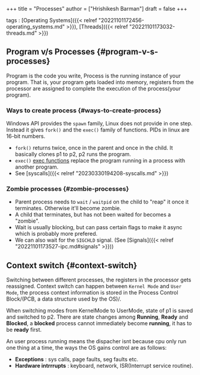 +++
title = "Processes"
author = ["Hrishikesh Barman"]
draft = false
+++

tags
: [Operating Systems]({{< relref "20221101172456-operating_systems.md" >}}), [Threads]({{< relref "20221101173032-threads.md" >}})


## Program v/s Processes {#program-v-s-processes}

Program is the code you write, Process is the running instance of your program. That is, your program gets loaded into memory, registers from the processor are assigned to complete the execution of the process(your program).


### Ways to create process {#ways-to-create-process}

Windows API provides the `spawn` family, Linux does not provide in one step. Instead it gives `fork()` and the `exec()` family of functions. PIDs in linux are 16-bit numbers.

-   `fork()` returns twice, once in the parent and once in the child. It basically clones p1 to p2, p2 runs the program.
-   `exec()` [exec functions](https://itdobelikethat.org/post/exec-family/) replace the program running in a process with another program.
-   See [syscalls]({{< relref "20230330194208-syscalls.md" >}})


### Zombie processes {#zombie-processes}

-   Parent process needs to `wait` / `waitpid` on the child to "reap" it once it terminates. Otherwise it'll become zombie.
-   A child that terminates, but has not been waited for becomes a "zombie".
-   Wait is usually blocking, but can pass certain flags to make it async which is probably more prefered.
-   We can also wait for the `SIGCHLD` signal. (See [Signals]({{< relref "20221101173527-ipc.md#signals" >}}))


## Context switch {#context-switch}

Switching between different processes, the registers in the processor gets reassigned. Context switch can happen between `Kernel Mode` and `User Mode`, the process context information is stored in the Process Control Block/(PCB, a data structure used by the OS)/.

When switching modes from KernelMode to UserMode, state of p1 is saved and switched to p2. There are state changes among **Running**, **Ready** and **Blocked**, a **blocked** process cannot immediately become **running**, it has to be **ready** first.

An user process running means the dispacher isnt because cpu only run one thing at a time, the ways the OS gains control are as follows:

-   **Exceptions** : sys calls, page faults, seg faults etc.
-   **Hardware intrrrupts** : keyboard, network, ISR(Interrupt service routine).
